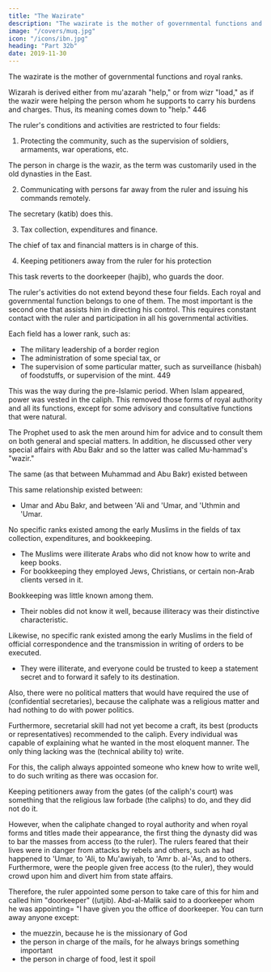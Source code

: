 ```yaml
---
title: "The Wazirate"
description: "The wazirate is the mother of governmental functions and royal ranks"
image: "/covers/muq.jpg"
icon: "/icons/ibn.jpg"
heading: "Part 32b"
date: 2019-11-30
---
```



The wazirate is the mother of governmental functions and royal ranks. 

Wizarah is derived either from mu'azarah "help," or from wizr "load," as if the wazir were helping the person whom he supports to carry his burdens and charges. Thus, its meaning comes down to "help." 446

The ruler's conditions and activities are restricted to four fields:

1. Protecting the community, such as the supervision of soldiers, armaments, war operations, etc.

The person in charge is the wazir, as the term was customarily used in the old dynasties in the East<!-- , and as it is still used at this time in the West -->.

2. Communicating with persons far away from the ruler and issuing his commands remotely.

The secretary (katib) does this. 

<!--  in place or in time, 448 and the execution of orders concerning persons with whom the ruler has no direct contact. The man in charge is . -->

3. Tax collection, expenditures and finance. 

The chief of tax and financial matters is in charge of this. <!-- , and the safe handling of these things in all their aspects. The man in charge is the . In the contemporary East, he is called the wazir. -->

4. Keeping petitioners away from the ruler for his protection

<!-- , so that they do not crowd upon him and divert him from his affairs.  -->This task reverts to the doorkeeper (hajib), who guards the door.


The ruler's activities do not extend beyond these four fields. Each royal and governmental function belongs to one of them. The most important is the second one that assists him in directing his  control. This requires constant contact with the ruler and participation in all his governmental activities. 

Each field has a lower rank, such as:

- The military leadership of a border region
- The administration of some special tax, or
- The supervision of some particular matter, such as surveillance (hisbah) of foodstuffs, or supervision of the mint. 449 

<!-- All these activities are concerned with particular conditions. The persons in charge are, therefore, subordinate to those in general supervision, and the latter outrank them. -->

This was the way during the pre-Islamic period. When Islam appeared, power was vested in the caliph. This removed those forms of royal authority and all its functions, except for some advisory and consultative functions that were natural<!--  and continued to exist because they were unavoidable -->. 

The Prophet used to ask the men around him for advice and to consult them on both general and special matters. In addition, he discussed other very special affairs with Abu Bakr and so the latter was called <!-- . Certain Arabs familiar with the situation in the Persian, Byzantine, and Abyssinian dynasties, called Abu Bakr, therefore, --> Mu-hammad's "wazir." <!-- The word wazir was not known (originally) among the Muslims, because the simplicity of Islam had done away with royal ranks.  -->

The same  (as that between Muhammad and Abu Bakr) existed between

This same relationship existed between:
- Umar and Abu Bakr, and between 'Ali and 'Umar, and 'Uthmin and 'Umar. 

No specific ranks existed among the early Muslims in the fields of tax collection, expenditures, and bookkeeping. 
- The Muslims were illiterate Arabs who did not know how to write and keep books. 
- For bookkeeping they employed Jews, Christians, or certain non-Arab clients versed in it. 

Bookkeeping was little known among them. 
- Their nobles did not know it well, because illiteracy was their distinctive characteristic.

Likewise, no specific rank existed among the early Muslims in the field of official correspondence and the transmission in writing of orders to be executed.
- They were illiterate, and everyone could be trusted to keep a statement secret and to
forward it safely to its destination. 

Also, there were no political matters that would have required the use of (confidential secretaries), because the caliphate was a religious matter and had nothing to do with power politics. 

Furthermore, secretarial skill had not yet become a craft, its best (products or representatives) recommended to the caliph. Every individual was capable of explaining what he wanted in the most eloquent manner. The only thing lacking was the (technical ability to) write.

For this, the caliph always appointed someone who knew how to write well, to do such writing as there was occasion for.

Keeping petitioners away from the gates (of the caliph's court) was something that the religious law forbade (the caliphs) to do, and they did not do it. 

However, when the caliphate changed to royal authority and when royal forms and titles made their appearance, the first thing the dynasty did was to bar the masses from access (to the ruler). The rulers feared that their lives were in danger from attacks by rebels and others, such as had happened to 'Umar, to 'Ali, to Mu'awiyah, to 'Amr b. al-'As, and to others. Furthermore, were the people given free access (to the ruler), they would crowd upon him and divert him from state affairs. 

Therefore, the ruler appointed some person to take care of this for him and called him "doorkeeper" ((utjib). Abd-al-Malik said to a doorkeeper whom he was appointing= "I have given you the office of doorkeeper. You can turn away anyone except:
- the muezzin, because he is the missionary of God
- the person in charge of the mails, for he always brings something important
- the person in charge of food, lest it spoil <!-- 450 -->
